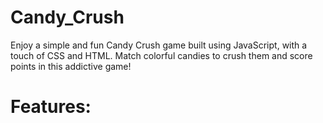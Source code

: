 # Candy_Crush
Enjoy a simple and fun Candy Crush game built using JavaScript, with a touch of CSS and HTML. Match colorful candies to crush them and score points in this addictive game!
# Features:
